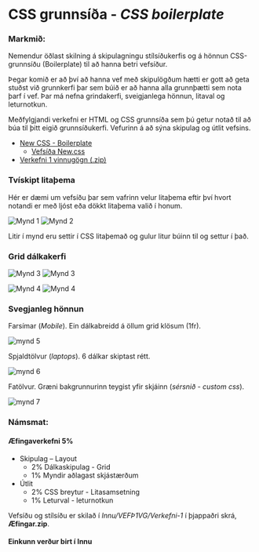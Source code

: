 # CSS grunnsíða - _CSS boilerplate_

### Markmið:
Nemendur öðlast skilning á skipulagningu stílsíðukerfis og á hönnun CSS-grunnsíðu (Boilerplate) til að hanna betri vefsíður.

Þegar komið er að því að hanna vef með skipulögðum hætti er gott að geta stuðst við grunnkerfi þar sem búið er að hanna alla grunnþætti sem nota þarf í vef. Þar má nefna grindakerfi, sveigjanlega hönnun, litaval og leturnotkun.

Meðfylgjandi verkefni er HTML og CSS grunnsíða sem þú getur notað til að búa til þitt eigið grunnsíðukerfi. Vefurinn á að sýna skipulag og útlit vefsins.

* [New CSS - Boilerplate](Námsefni-1/new-css-boilerplate/)
  * [Vefsíða New.css](https://github.com/xz/new.css)
* [Verkefni 1 vinnugögn (.zip)](Námsefni-1/verkefni-1-nemendur.zip)

### Tvískipt litaþema

Hér er dæmi um vefsíðu þar sem vafrinn velur litaþema eftir því hvort notandi er með ljóst eða dökkt litaþema valið í honum. 

![Mynd 1](synidaemi/verk-1L.jpg)
![Mynd 2](synidaemi/verk-1D.jpg)

Litir í mynd eru settir í CSS litaþemað og gulur litur búinn til og settur í það.

### Grid dálkakerfi

![Mynd 3](synidaemi/verk-12L.jpg)
![Mynd 3](synidaemi/verk-13L.jpg)

![Mynd 4](synidaemi/verk-12D.jpg)
![Mynd 4](synidaemi/verk-13D.jpg)

### Svegjanleg hönnun

Farsímar (_Mobile_). Ein dálkabreidd á öllum grid klösum (1fr).

![mynd 5](synidaemi/mobile.JPG) 

Spjaldtölvur (_laptops_). 6 dálkar skiptast rétt.

![mynd 6](synidaemi/ipads.jpg)

Fatölvur. Græni bakgrunnurinn teygist yfir skjáinn (_sérsnið - custom css_).

![mynd 7](synidaemi/laptops.jpg)



### Námsmat:  

#### Æfingaverkefni 5%

* Skipulag – Layout				
  * 2% Dálkaskipulag - Grid 
  *	1% Myndir aðlagast skjástærðum
* Útlit					
  * 2% CSS breytur - Litasamsetning
  * 1% Leturval - leturnotkun	

Vefsíðu og stílsíðu er skilað í _Innu/VEFÞ1VG/Verkefni-1_ í þjappaðri skrá, **Æfingar.zip**. 


#### Einkunn verður birt í Innu
